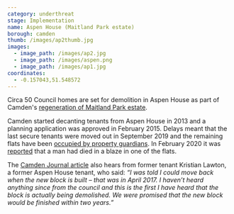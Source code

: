 ```yaml
---
category: underthreat
stage: Implementation 
name: Aspen House (Maitland Park estate) 
borough: camden
thumb: /images/ap2thumb.jpg
images:
  - image_path: /images/ap2.jpg
  - image_path: /images/aspen.png
  - image_path: /images/ap1.jpg
coordinates: 
  - -0.157043,51.548572
---
```

Circa 50 Council homes are set for demolition in Aspen House as part of Camden's [regeneration of Maitland Park estate](https://www.camden.gov.uk/maitland-park).

Camden started decanting tenants from Aspen House in 2013 and a planning application was approved in February 2015. Delays meant that the last secure tenants were moved out in September 2019 and the remaining flats have been [occupied by property guardians](https://uk.vps-guardians.com/bookonline/locations-building.jsp?id=-7814773019304955797). In February 2020 it was [reported](http://camdennewjournal.com/article/mystery-of-fire-death-of-man-in-demolition-council-block) that a man had died in a blaze in one of the flats.

The [Camden Journal article](http://camdennewjournal.com/article/mystery-of-fire-death-of-man-in-demolition-council-block) also hears from former tenant Kristian Lawton, a former Aspen House tenant, who said: _“I was told I could move back when the new block is built – that was in April 2017. I haven’t heard anything since from the council and this is the first I have heard that the block is actually being demolished. We were promised that the new block would be finished within two years.”_
